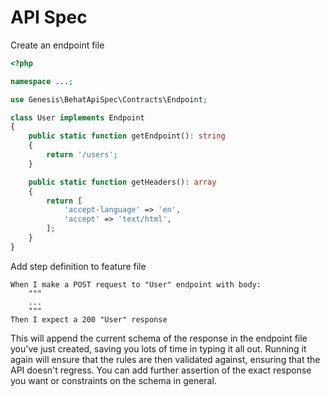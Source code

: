API Spec
=========

Create an endpoint file
```php
<?php

namespace ...;

use Genesis\BehatApiSpec\Contracts\Endpoint;

class User implements Endpoint
{
    public static function getEndpoint(): string
    {
        return '/users';
    }

    public static function getHeaders(): array
    {
        return [
            'accept-language' => 'en',
            'accept' => 'text/html',
        ];
    }
}

```

Add step definition to feature file

```gherkin
When I make a POST request to "User" endpoint with body:
    """
    ...
    """
Then I expect a 200 "User" response
```

This will append the current schema of the response in the endpoint file you've just created, saving you lots of time in typing it all out. Running it again will ensure that the rules are then validated against, ensuring that the API doesn't regress. You can add further assertion of the exact response you want or constraints on the schema in general.
